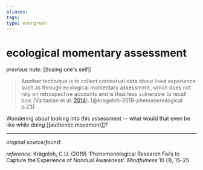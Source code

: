 ```yaml
---
aliases: 
tags: 
type: evergreen
---
```


# ecological momentary assessment

_previous note:_ [[losing one's self]]

> Another technique is to collect contextual data about lived experience such as through ecological momentary assessment, which does not rely on retrospective accounts and is thus less vulnerable to recall bias (Vartanian et al. [2014](https://link.springer.com/article/10.1007/s12671-018-0995-z#ref-CR65)). [@krageloh-2019-phenomenological p.23]

Wondering about looking into this assessment -- what would that even be like while doing [[authentic movement]]?

---

_original source/found:_ 

_reference:_ Krägeloh, C.U. (2019) ‘Phenomenological Research Fails to Capture the Experience of Nondual Awareness’. _Mindfulness_ 10 (1), 15–25




